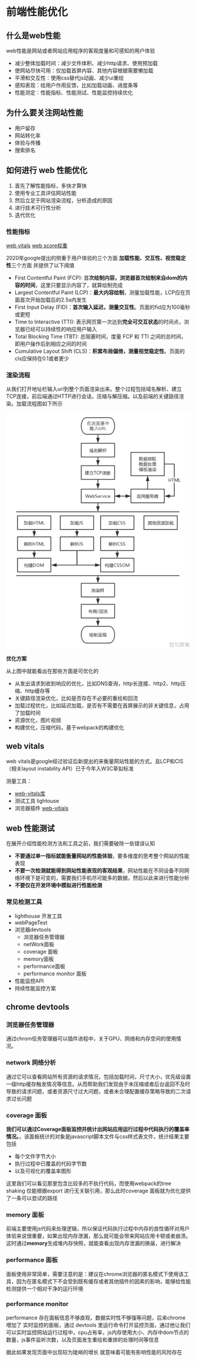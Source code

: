 # 前端性能优化

## 什么是web性能

web性能是网站或者网站应用程序的客观度量和可感知的用户体验

- 减少整体加载时间：减少文件体积、减少http请求、使用预加载
- 使网站尽快可用：仅加载首屏内容、其他内容根据需要懒加载
- 平滑和交互性：使用css替代js动画、减少ui重绘
- 感知表现：给用户作用反馈，比如加载动画、进度条等
- 性能测定：性能指标、性能测试、性能监控持续优化

## 为什么要关注网站性能

- 用户留存
- 网站转化率
- 体验与传播
- 搜索排名

## 如何进行 web 性能优化

1. 首先了解性能指标，多快才算快
2. 使用专业工具评估网站性能
3. 然后立足于网站渲染流程，分析造成的原因
4. 进行技术可行性分析
5. 迭代优化

### 性能指标

[web vitals](https://web.dev/vitals/)
[web score权重](https://googlechrome.github.io/lighthouse/scorecalc/)

2020年google提出的侧重于用户体验的三个方面 **加载性能、交互性、视觉稳定性**三个方面
并提供了以下阈值

- First Contentful Paint (FCP): 首**次绘制内容，浏览器首次绘制来自dom的内容的时间**，这里只要显示内容了，就算绘制完成
- Largest Contentful Paint (LCP)：**最大内容绘制**，测量加载性能，LCP应在页面首次开始加载后的2.5s内发生
- First Input Delay (FID)：**首次输入延迟，测量交互性**。页面的fid应为100毫秒或更短
- Time to Interactive (TTI): 表示网页第一次达到**完全可交互状态**的时间点，浏览器已经可以持续性的响应用户输入
- Total Blocking Time (TBT): 总阻塞时间，度量 FCP 和 TTI 之间的总时间，即用户操作后到相应之间的时间
- Cumulative Layout Shift (CLS)：**积累布局偏倚，测量视觉稳定性**。页面的cls应保持在0.1或者更少

### 渲染流程

从我们打开地址栏输入url到整个页面渲染出来。整个过程包括域名解析、建立TCP连接，前后端通过HTTP进行会话，压缩与解压缩。以及前端的关键路径渲染。加载流程图如下所示

![加载流程](../../images/performance/1.jpg)

**优化方案**

从上图中就能看出在那些方面是可优化的

- 从发出请求到收到响应的优化，比如DNS查询，http长连接、http2、http压缩、http缓存等
- 关键路径渲染优化，比如是否存在不必要的重绘和回流
- 加载过程优化，比如延迟加载，是否有不需要在首屏展示的非关键信息，占用了加载时间
- 资源优化，图片视频
- 构建优化，压缩代码，基于webpack的构建优化

## web vitals

web vitals是google经过验证后新提出的来衡量网站性能的方式。且LCP和ClS（相关layout instability API）已于今年入W3C草拟标准

测量工具：
- [web-vitals库](https://github.com/GoogleChrome/web-vitals)
- 测试工具 lightouse
- 浏览器插件 [web-vitials](https://chrome.google.com/webstore/detail/web-vitals/ahfhijdlegdabablpippeagghigmibma)

## web 性能测试

在展开介绍性能检测方法和工具之前，我们需要破除一些错误认知

- **不要通过单一指标就能衡量网站的性能体验**，要多维度的思考整个网站的性能表现
- **不要一次检测就能得到网站性能表现的客观结果**，网站性能在不同设备不同网络环境下是可变的，需要我们手机尽可能多的数据，然后以此来进行性能分析
- **不要仅在开发环境中模拟进行性能检测**

### 常见检测工具

- lighthouse 开发工具
- webPageTest
- 浏览器devtools
  - 浏览器任务管理器
  - netWork面板
  - coverage 面板
  - memory面板
  - performance面板
  - performance monitor 面板
- 性能监控API
- 持续性能监控方案

## chrome devtools

### 浏览器任务管理器

通过chrom任务管理器可以插件进程中，关于GPU、网络和内存空间的使用情况。

### network 网络分析

通过它可以查看网站所有资源的请求情况，包括加载时间，尺寸大小，优先级设置一级http缓存触发情况等信息。从而帮助我们发现由于未压缩或者后台返回不及时导致的请求问题，或者资源尺寸过大问题，或者未合理配置缓存策略导致的二次请求过长问题

### coverage 面板

**我们可以通过Coverage面板监控并统计出网站应用运行过程中代码执行的覆盖率情况。**，该面板统计的对象是javascript脚本文件与css样式表文件，统计结果主要包括
- 每个文件字节大小
- 执行过程中已覆盖的代码字节数
- 以及可视化的覆盖率图形

这里我们可以看见那里包含比较多的不执行代码，而使用webpack的tree shaking 仅能根据export 进行无关联引用，那么此时coverage 面板就为优化提供了一条可以尝试的路径

### memory 面板

前端主要使用js代码来处理逻辑，所以保证代码执行过程中内存的良性循环对用户体验来说很重要，如果出现内存泄漏，那么就可能会带来网站应用卡顿或者崩溃。这时通过**memory**生成堆内存快照，就能查看出现内存泄漏的换届，进行解决


### performance 面板

面板使用非常简单，需要注意的是：建议在chrome浏览器的匿名模式下使用该工具，因为在匿名模式下不会受到既有缓存或者其他插件的因素的影响，能够给性能检测提供一个相对干净的运行环境

### performance monitor 

performance 存在面板信息不够直观，数据实时性不够强等问题，后来chrome 增加了 实时监控的面板，通过 devtools 里运行命令打开监控页面，通过他让我们可以实时监控网站运行过程中，cpu占有率，js内存使用大小、内存中dom节点的数量，js事件监听次数，以及页面发生重绘和重排的处理时间等信息

据此如果发现页面中出现较为陡峭的增长 就意味着可能有影响性能的风险存在